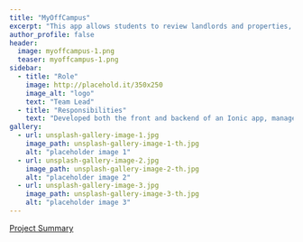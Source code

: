 ```yaml
---
title: "MyOffCampus"
excerpt: "This app allows students to review landlords and properties, search for somewhere they're interested in living, or save a landlord or location for later."
author_profile: false
header:
  image: myoffcampus-1.png
  teaser: myoffcampus-1.png
sidebar:
  - title: "Role"
    image: http://placehold.it/350x250
    image_alt: "logo"
    text: "Team Lead"
  - title: "Responsibilities"
    text: "Developed both the front and backend of an Ionic app, managed the team, and communicated regularly with business partners."
gallery:
  - url: unsplash-gallery-image-1.jpg
    image_path: unsplash-gallery-image-1-th.jpg
    alt: "placeholder image 1"
  - url: unsplash-gallery-image-2.jpg
    image_path: unsplash-gallery-image-2-th.jpg
    alt: "placeholder image 2"
  - url: unsplash-gallery-image-3.jpg
    image_path: unsplash-gallery-image-3-th.jpg
    alt: "placeholder image 3"
---
```


<a href="/">Project Summary</a>
